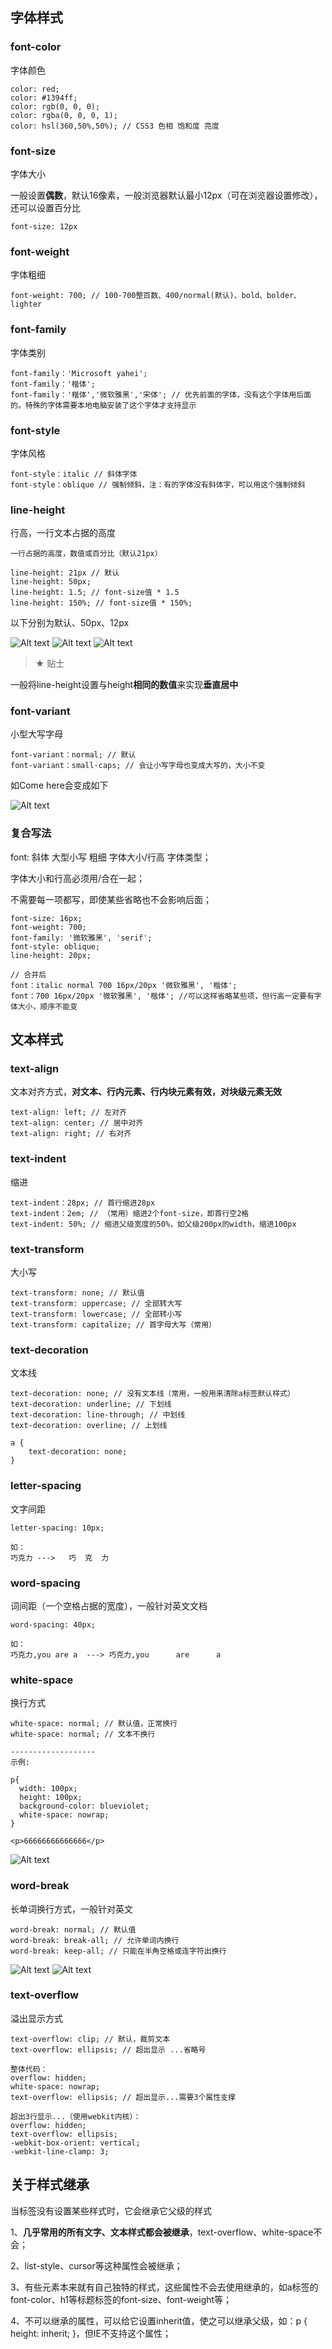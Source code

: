 ## 字体样式

### font-color

字体颜色

    color: red;
    color: #1394ff;
    color: rgb(0, 0, 0);
    color: rgba(0, 0, 0, 1);
    color: hsl(360,50%,50%); // CSS3 色相 饱和度 亮度
    
### font-size

字体大小

一般设置**偶数**，默认16像素，一般浏览器默认最小12px（可在浏览器设置修改），还可以设置百分比

    font-size: 12px

### font-weight

字体粗细

    font-weight: 700; // 100-700整百数、400/normal(默认)、bold、bolder、lighter
    
### font-family

字体类别

    font-family：'Microsoft yahei';
    font-family：'楷体';
    font-family：'楷体','微软雅黑','宋体'; // 优先前面的字体，没有这个字体用后面的。特殊的字体需要本地电脑安装了这个字体才支持显示
    
### font-style

字体风格

    font-style：italic // 斜体字体
    font-style：oblique // 强制倾斜，注：有的字体没有斜体字，可以用这个强制倾斜

### line-height

行高，一行文本占据的高度
    
    一行占据的高度，数值或百分比（默认21px）
    
    line-height: 21px // 默认
    line-height: 50px; 
    line-height: 1.5; // font-size值 * 1.5
    line-height: 150%; // font-size值 * 150%;

以下分别为默认、50px、12px

![Alt text](./imgs/7-01.png)
![Alt text](./imgs/7-02.png)
![Alt text](./imgs/7-03.png)

> &#9733; 贴士 

一般将line-height设置与height**相同的数值**来实现**垂直居中**

### font-variant

小型大写字母

    font-variant：normal; // 默认
    font-variant：small-caps; // 会让小写字母也变成大写的，大小不变
    
如Come here会变成如下

![Alt text](./imgs/7-04.png)

### 复合写法

font: 斜体 大型小写 粗细 字体大小/行高 字体类型；

字体大小和行高必须用/合在一起；

不需要每一项都写，即使某些省略也不会影响后面；

    font-size: 16px;
    font-weight: 700;
    font-family: '微软雅黑', 'serif';
    font-style: oblique;
    line-height: 20px;
    
    // 合并后
    font：italic normal 700 16px/20px '微软雅黑', '楷体';
    font：700 16px/20px '微软雅黑', '楷体'; //可以这样省略某些项，但行高一定要有字体大小，顺序不能变
    
## 文本样式

### text-align

文本对齐方式，**对文本、行内元素、行内块元素有效，对块级元素无效**

    text-align: left; // 左对齐
    text-align: center; // 居中对齐
    text-align: right; // 右对齐
    
### text-indent

缩进

    text-indent：28px; // 首行缩进28px
    text-indent：2em; // （常用）缩进2个font-size，即首行空2格
    text-indent: 50%; // 缩进父级宽度的50%，如父级200px的width，缩进100px
    
### text-transform

大小写
    
    text-transform: none; // 默认值
    text-transform: uppercase; // 全部转大写
    text-transform: lowercase; // 全部转小写
    text-transform: capitalize; // 首字母大写（常用）
    
### text-decoration

文本线
    
    text-decoration: none; // 没有文本线（常用，一般用来清除a标签默认样式）
    text-decoration: underline; // 下划线
    text-decoration: line-through; // 中划线
    text-decoration: overline; // 上划线
    
    a {
        text-decoration: none;
    }

### letter-spacing

文字间距

    letter-spacing: 10px; 
    
    如：
    巧克力 --->   巧  克  力
    
### word-spacing

词间距（一个空格占据的宽度），一般针对英文文档

    word-spacing: 40px;
    
    如：
    巧克力,you are a  ---> 巧克力,you      are      a
    
### white-space

换行方式

    white-space: normal; // 默认值，正常换行
    white-space: normal; // 文本不换行
    
    -------------------
    示例:
    
    p{
      width: 100px;
      height: 100px;
      background-color: blueviolet;
      white-space: nowrap;
    }
    
    <p>66666666666666</p>
    
![Alt text](./imgs/7-05.png)

### word-break

长单词换行方式，一般针对英文
    
    word-break: normal; // 默认值
    word-break: break-all; // 允许单词内换行
    word-break: keep-all; // 只能在半角空格或连字符出换行
    
![Alt text](./imgs/7-06.png)
![Alt text](./imgs/7-07.png) 

### text-overflow

溢出显示方式

    text-overflow: clip; // 默认，裁剪文本
    text-overflow: ellipsis; // 超出显示 ...省略号
    
    整体代码：
    overflow: hidden;
    white-space: nowrap;
    text-overflow: ellipsis; // 超出显示...需要3个属性支撑
    
    超出3行显示...（使用webkit内核）：
    overflow: hidden;
    text-overflow: ellipsis;
    -webkit-box-orient: vertical;
    -webkit-line-clamp: 3;
    

## 关于样式继承

当标签没有设置某些样式时，它会继承它父级的样式

1、**几乎常用的所有文字、文本样式都会被继承**，text-overflow、white-space不会；

2、list-style、cursor等这种属性会被继承；

3、有些元素本来就有自己独特的样式，这些属性不会去使用继承的，如a标签的font-color、h1等标题标签的font-size、font-weight等；

4、不可以继承的属性，可以给它设置inherit值，使之可以继承父级，如：p { height: inherit; }，但IE不支持这个属性；




    